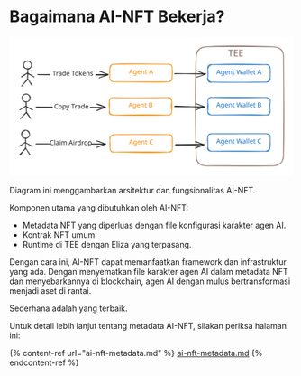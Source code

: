 # Bagaimana AI-NFT Bekerja?

<img src="../.gitbook/assets/file.excalidraw.svg" alt="" class="gitbook-drawing">

Diagram ini menggambarkan arsitektur dan fungsionalitas AI-NFT.

Komponen utama yang dibutuhkan oleh AI-NFT:

* Metadata NFT yang diperluas dengan file konfigurasi karakter agen AI.
* Kontrak NFT umum.
* Runtime di TEE dengan Eliza yang terpasang.

Dengan cara ini, AI-NFT dapat memanfaatkan framework dan infrastruktur yang ada. Dengan menyematkan file karakter agen AI dalam metadata NFT dan menyebarkannya di blockchain, agen AI dengan mulus bertransformasi menjadi aset di rantai.

Sederhana adalah yang terbaik.

Untuk detail lebih lanjut tentang metadata AI-NFT, silakan periksa halaman ini:

{% content-ref url="ai-nft-metadata.md" %}
[ai-nft-metadata.md](ai-nft-metadata.md)
{% endcontent-ref %}
